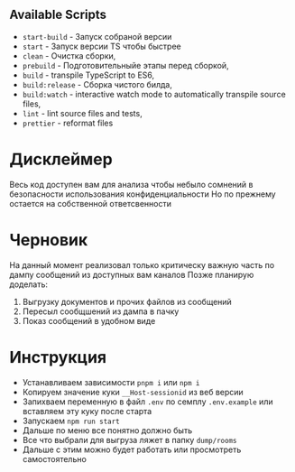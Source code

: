 ## Available Scripts

- `start-build` - Запуск собраной версии
- `start` - Запуск версии TS чтобы быстрее
- `clean` - Очистка сборки,
- `prebuild` - Подготовительныйе этапы перед сборкой,
- `build` - transpile TypeScript to ES6,
- `build:release` - Сборка чистого билда,
- `build:watch` - interactive watch mode to automatically transpile source files,
- `lint` - lint source files and tests,
- `prettier` - reformat files

# Дисклеймер

Весь код доступен вам для анализа чтобы небыло сомнений в безопасности использования конфиденциальности
Но по прежнему остается на собственной ответсвенности

# Черновик

На данный момент реализовал только критическу важную часть по дампу сообщений из доступных вам каналов
Позже планирую доделать:

1. Выгрузку документов и прочих файлов из сообщений
2. Пересыл сообщшений из дампа в пачку
3. Показ сообщений в удобном виде

# Инструкция

* Устанавливаем зависимости `pnpm i` или `npm i`
* Копируем значение куки `__Host-sessionid` из веб версии
* Запихваем переменную в файл `.env` по семплу `.env.example` или вставляем эту куку после старта
* Запускаем `npm run start`
* Дальше по меню все понятно должно быть
* Все что выбрали для выгруза ляжет в папку `dump/rooms`
* Дальше с этим можно будет работать или просмотреть самостоятельно
